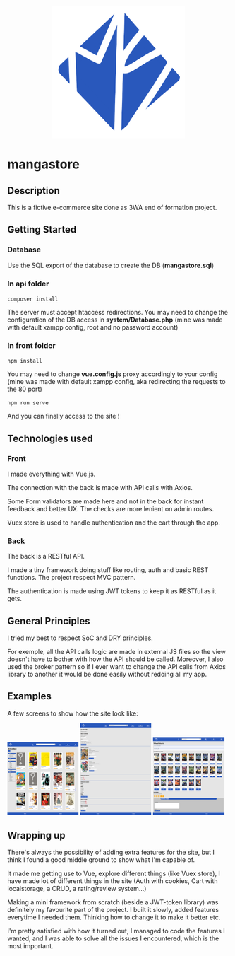 <p align="center">
  <img width="300" height="300" src="/front/src/media/logo.png" alt="mangastore logo">
</p>

# mangastore

## Description

This is a fictive e-commerce site done as 3WA end of formation project.

## Getting Started

### Database

Use the SQL export of the database to create the DB (**mangastore.sql**)

### In api folder

```
composer install
```

The server must accept htaccess redirections.
You may need to change the configuration of the DB access in **system/Database.php** (mine was made with default xampp config, root and no password account)

### In front folder

```
npm install
```

You may need to change **vue.config.js** proxy accordingly to your config (mine was made with default xampp config, aka redirecting the requests to the 80 port)

```
npm run serve
```

And you can finally access to the site !

## Technologies used

### Front

I made everything with Vue.js.

The connection with the back is made with API calls with Axios.

Some Form validators are made here and not in the back for instant feedback and better UX. The checks are more lenient on admin routes.

Vuex store is used to handle authentication and the cart through the app.

### Back

The back is a RESTful API.

I made a tiny framework doing stuff like routing, auth and basic REST functions.
The project respect MVC pattern.

The authentication is made using JWT tokens to keep it as RESTful as it gets.

## General Principles

I tried my best to respect SoC and DRY principles.

For exemple, all the API calls logic are made in external JS files so the view doesn't have to bother with how the API should be called. Moreover, I also used the broker pattern so if I ever want to change the API calls from Axios library to another it would be done easily without redoing all my app.

## Examples

A few screens to show how the site look like:

<p float="left">
  <img src="/exemple1.png" width="32%" height="auto" />
  <img src="/exemple2.png" width="32%" height="auto"/>
  <img src="/exemple3.png" width="32%" height="auto"/>
</p>

## Wrapping up

There's always the possibility of adding extra features for the site, but I think I found a good middle ground to show what I'm capable of.

It made me getting use to Vue, explore different things (like Vuex store), I have made lot of different things in the site (Auth with cookies, Cart with localstorage, a CRUD, a rating/review system...)

Making a mini framework from scratch (beside a JWT-token library) was definitely my favourite part of the project. I built it slowly, added features everytime I needed them. Thinking how to change it to make it better etc.

I'm pretty satisfied with how it turned out, I managed to code the features I wanted, and I was able to solve all the issues I encountered, which is the most important.
